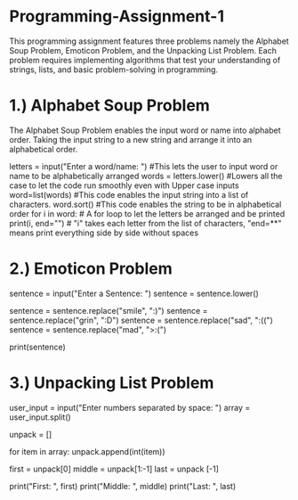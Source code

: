 # Programming-Assignment-1
This programming assignment features three problems namely the Alphabet Soup Problem, Emoticon Problem, and the Unpacking List Problem. Each problem requires implementing algorithms that test your understanding of strings, lists, and basic problem-solving in programming.

# 1.) Alphabet Soup Problem
The Alphabet Soup Problem enables the input word or name into alphabet order. Taking the input string to a new string and arrange it into an alphabetical order.

letters = input("Enter a word/name: ") #This lets the user to input word or name to be alphabetically arranged
words = letters.lower() #Lowers all the case to let the code run smoothly even with Upper case inputs
word=list(words) #This code enables the input string into a list of characters.
word.sort() #This code enables the string to be in alphabetical order
for i in word: # A for loop to let the letters be arranged and be printed
    print(i, end="") # "i" takes each letter from the list of characters, "end=**" means print everything side by side without spaces 
    
# 2.) Emoticon Problem
sentence = input("Enter a Sentence: ")
sentence = sentence.lower()

sentence = sentence.replace("smile", ":)")
sentence = sentence.replace("grin", ":D")
sentence = sentence.replace("sad", ":((")
sentence = sentence.replace("mad", ">:(")

print(sentence)

# 3.) Unpacking List Problem
user_input = input("Enter numbers separated by space: ")
array = user_input.split()

unpack = []

for item in array:
    unpack.append(int(item))

first = unpack[0]
middle = unpack[1:-1]
last = unpack [-1]

print("First: ", first)
print("Middle: ", middle)
print("Last: ", last)
